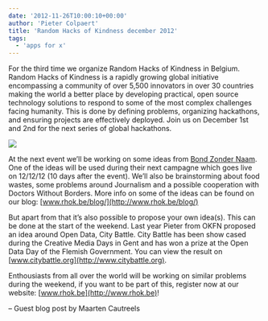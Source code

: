 ```yaml
---
date: '2012-11-26T10:00:10+00:00'
author: 'Pieter Colpaert'
title: 'Random Hacks of Kindness december 2012'
tags:
  - 'apps for x'
---
```


For the third time we organize Random Hacks of Kindness in Belgium. Random Hacks of Kindness is a rapidly growing global initiative encompassing a community of over 5,500 innovators in over 30 countries making the world a better place by developing practical, open source technology solutions to respond to some of the most complex challenges facing humanity. This is done by defining problems, organizing hackathons, and ensuring projects are effectively deployed. Join us on December 1st and 2nd for the next series of global hackathons.

[![](logo2.png)](http://rhok.be)

At the next event we’ll be working on some ideas from [Bond Zonder Naam](http://www.bzn.be). One of the ideas will be used during their next campagne which goes live on 12/12/12 (10 days after the event). We’ll also be brainstorming about food wastes, some problems around Journalism and a possible cooperation with Doctors Without Borders. More info on some of the ideas can be found on our blog: [www.rhok.be/blog/](http://www.rhok.be/blog/)

But apart from that it’s also possible to propose your own idea(s). This can be done at the start of the weekend. Last year Pieter from OKFN proposed an idea around Open Data, City Battle. City Battle has been show cased during the Creative Media Days in Gent and has won a prize at the Open Data Day of the Flemish Government. You can view the result on [www.citybattle.org](http://www.citybattle.org).

Enthousiasts from all over the world will be working on similar problems during the weekend, if you want to be part of this, register now at our website: [www.rhok.be](http://www.rhok.be)!

– Guest blog post by Maarten Cautreels
